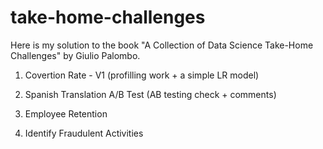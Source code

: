 # take-home-challenges

Here is my solution to the book "A Collection of Data Science Take-Home Challenges" by Giulio Palombo.

01. Covertion Rate - V1 (profilling work + a simple LR model)

02. Spanish Translation A/B Test (AB testing check + comments)

03. Employee Retention

04. Identify Fraudulent Activities
